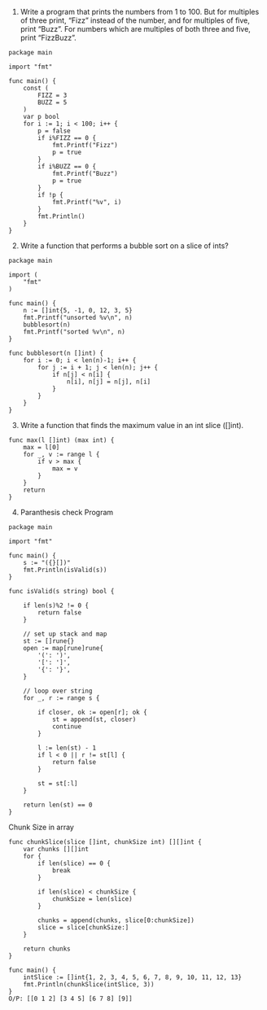 1. Write a program that prints the numbers from 1 to 100. But for multiples of three print, “Fizz” instead of the number, and for multiples of five, print “Buzz”. For numbers which are multiples of both three and five, print “FizzBuzz”.

```
package main

import "fmt"

func main() {
	const (
		FIZZ = 3 
		BUZZ = 5
	)
	var p bool                 
	for i := 1; i < 100; i++ { 
		p = false
		if i%FIZZ == 0 { 
			fmt.Printf("Fizz")
			p = true
		}
		if i%BUZZ == 0 { 
			fmt.Printf("Buzz")
			p = true
		}
		if !p { 
			fmt.Printf("%v", i)
		}
		fmt.Println()
	}
}
```

2. Write a function that performs a bubble sort on a slice of ints?
```
package main

import (
	"fmt"
)

func main() {
	n := []int{5, -1, 0, 12, 3, 5}
	fmt.Printf("unsorted %v\n", n)
	bubblesort(n)
	fmt.Printf("sorted %v\n", n)
}

func bubblesort(n []int) {
	for i := 0; i < len(n)-1; i++ {
		for j := i + 1; j < len(n); j++ {
			if n[j] < n[i] {
				n[i], n[j] = n[j], n[i]
			}
		}
	}
}
```

3. Write a function that finds the maximum value in an int slice ([]int).

```
func max(l []int) (max int) {  
    max = l[0]
    for _, v := range l {   
        if v > max {    
            max = v
        }
    }
    return
}

```

4. Paranthesis check Program

```
package main

import "fmt"

func main() {
	s := "({}[])"
	fmt.Println(isValid(s))
}

func isValid(s string) bool {

	if len(s)%2 != 0 {
		return false
	}

	// set up stack and map
	st := []rune{}
	open := map[rune]rune{
		'(': ')',
		'[': ']',
		'{': '}',
	}

	// loop over string
	for _, r := range s {

		if closer, ok := open[r]; ok {
			st = append(st, closer)
			continue
		}

		l := len(st) - 1
		if l < 0 || r != st[l] {
			return false
		}

		st = st[:l]
	}

	return len(st) == 0
}

```

Chunk Size in array
```
func chunkSlice(slice []int, chunkSize int) [][]int {
	var chunks [][]int
	for {
		if len(slice) == 0 {
			break
		}

		if len(slice) < chunkSize {
			chunkSize = len(slice)
		}

		chunks = append(chunks, slice[0:chunkSize])
		slice = slice[chunkSize:]
	}

	return chunks
}

func main() {
	intSlice := []int{1, 2, 3, 4, 5, 6, 7, 8, 9, 10, 11, 12, 13}
	fmt.Println(chunkSlice(intSlice, 3))
}
O/P: [[0 1 2] [3 4 5] [6 7 8] [9]]
```

